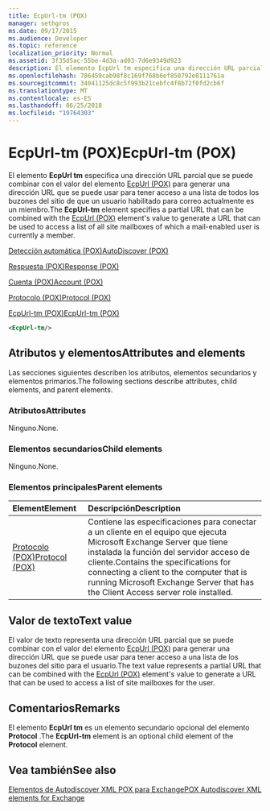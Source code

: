 ```yaml
---
title: EcpUrl-tm (POX)
manager: sethgros
ms.date: 09/17/2015
ms.audience: Developer
ms.topic: reference
localization_priority: Normal
ms.assetid: 3f35d5ac-55be-4d3a-ad03-7d6e9349d923
description: El elemento EcpUrl tm especifica una dirección URL parcial que se puede combinar con el valor del elemento EcpUrl (POX) para generar una dirección URL que se puede usar para tener acceso a una lista de todos los buzones del sitio de que un usuario habilitado para correo actualmente es un miembro.
ms.openlocfilehash: 786459cab98f8c169f768b6ef850792e8111761a
ms.sourcegitcommit: 34041125dc8c5f993b21cebfc4f8b72f0fd2cb6f
ms.translationtype: MT
ms.contentlocale: es-ES
ms.lasthandoff: 06/25/2018
ms.locfileid: "19764303"
---
```

# <a name="ecpurl-tm-pox"></a><span data-ttu-id="1ccbe-103">EcpUrl-tm (POX)</span><span class="sxs-lookup"><span data-stu-id="1ccbe-103">EcpUrl-tm (POX)</span></span>

<span data-ttu-id="1ccbe-104">El elemento **EcpUrl tm** especifica una dirección URL parcial que se puede combinar con el valor del elemento [EcpUrl (POX)](ecpurl-pox.md) para generar una dirección URL que se puede usar para tener acceso a una lista de todos los buzones del sitio de que un usuario habilitado para correo actualmente es un miembro.</span><span class="sxs-lookup"><span data-stu-id="1ccbe-104">The **EcpUrl-tm** element specifies a partial URL that can be combined with the [EcpUrl (POX)](ecpurl-pox.md) element's value to generate a URL that can be used to access a list of all site mailboxes of which a mail-enabled user is currently a member.</span></span> 
  
[<span data-ttu-id="1ccbe-105">Detección automática (POX)</span><span class="sxs-lookup"><span data-stu-id="1ccbe-105">AutoDiscover (POX)</span></span>](autodiscover-pox.md)
  
[<span data-ttu-id="1ccbe-106">Respuesta (POX)</span><span class="sxs-lookup"><span data-stu-id="1ccbe-106">Response (POX)</span></span>](response-pox.md)
  
[<span data-ttu-id="1ccbe-107">Cuenta (POX)</span><span class="sxs-lookup"><span data-stu-id="1ccbe-107">Account (POX)</span></span>](account-pox.md)
  
[<span data-ttu-id="1ccbe-108">Protocolo (POX)</span><span class="sxs-lookup"><span data-stu-id="1ccbe-108">Protocol (POX)</span></span>](protocol-pox.md)
  
[<span data-ttu-id="1ccbe-109">EcpUrl-tm (POX)</span><span class="sxs-lookup"><span data-stu-id="1ccbe-109">EcpUrl-tm (POX)</span></span>](ecpurl-tm-pox.md)
  
```XML
<EcpUrl-tm/>
```

## <a name="attributes-and-elements"></a><span data-ttu-id="1ccbe-110">Atributos y elementos</span><span class="sxs-lookup"><span data-stu-id="1ccbe-110">Attributes and elements</span></span>

<span data-ttu-id="1ccbe-111">Las secciones siguientes describen los atributos, elementos secundarios y elementos primarios.</span><span class="sxs-lookup"><span data-stu-id="1ccbe-111">The following sections describe attributes, child elements, and parent elements.</span></span>
  
### <a name="attributes"></a><span data-ttu-id="1ccbe-112">Atributos</span><span class="sxs-lookup"><span data-stu-id="1ccbe-112">Attributes</span></span>

<span data-ttu-id="1ccbe-113">Ninguno.</span><span class="sxs-lookup"><span data-stu-id="1ccbe-113">None.</span></span>
  
### <a name="child-elements"></a><span data-ttu-id="1ccbe-114">Elementos secundarios</span><span class="sxs-lookup"><span data-stu-id="1ccbe-114">Child elements</span></span>

<span data-ttu-id="1ccbe-115">Ninguno.</span><span class="sxs-lookup"><span data-stu-id="1ccbe-115">None.</span></span>
  
### <a name="parent-elements"></a><span data-ttu-id="1ccbe-116">Elementos principales</span><span class="sxs-lookup"><span data-stu-id="1ccbe-116">Parent elements</span></span>

|<span data-ttu-id="1ccbe-117">**Element**</span><span class="sxs-lookup"><span data-stu-id="1ccbe-117">**Element**</span></span>|<span data-ttu-id="1ccbe-118">**Descripción**</span><span class="sxs-lookup"><span data-stu-id="1ccbe-118">**Description**</span></span>|
|:-----|:-----|
|[<span data-ttu-id="1ccbe-119">Protocolo (POX)</span><span class="sxs-lookup"><span data-stu-id="1ccbe-119">Protocol (POX)</span></span>](protocol-pox.md) <br/> |<span data-ttu-id="1ccbe-120">Contiene las especificaciones para conectar a un cliente en el equipo que ejecuta Microsoft Exchange Server que tiene instalada la función del servidor acceso de cliente.</span><span class="sxs-lookup"><span data-stu-id="1ccbe-120">Contains the specifications for connecting a client to the computer that is running Microsoft Exchange Server that has the Client Access server role installed.</span></span>  <br/> |
   
## <a name="text-value"></a><span data-ttu-id="1ccbe-121">Valor de texto</span><span class="sxs-lookup"><span data-stu-id="1ccbe-121">Text value</span></span>

<span data-ttu-id="1ccbe-122">El valor de texto representa una dirección URL parcial que se puede combinar con el valor del elemento [EcpUrl (POX)](ecpurl-pox.md) para generar una dirección URL que se puede usar para tener acceso a una lista de los buzones del sitio para el usuario.</span><span class="sxs-lookup"><span data-stu-id="1ccbe-122">The text value represents a partial URL that can be combined with the [EcpUrl (POX)](ecpurl-pox.md) element's value to generate a URL that can be used to access a list of site mailboxes for the user.</span></span> 
  
## <a name="remarks"></a><span data-ttu-id="1ccbe-123">Comentarios</span><span class="sxs-lookup"><span data-stu-id="1ccbe-123">Remarks</span></span>

<span data-ttu-id="1ccbe-124">El elemento **EcpUrl tm** es un elemento secundario opcional del elemento **Protocol** .</span><span class="sxs-lookup"><span data-stu-id="1ccbe-124">The **EcpUrl-tm** element is an optional child element of the **Protocol** element.</span></span> 
  
## <a name="see-also"></a><span data-ttu-id="1ccbe-125">Vea también</span><span class="sxs-lookup"><span data-stu-id="1ccbe-125">See also</span></span>



[<span data-ttu-id="1ccbe-126">Elementos de Autodiscover XML POX para Exchange</span><span class="sxs-lookup"><span data-stu-id="1ccbe-126">POX Autodiscover XML elements for Exchange</span></span>](pox-autodiscover-xml-elements-for-exchange.md)

